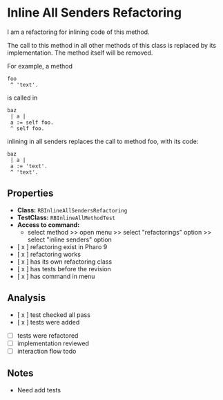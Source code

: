 # Inline All Senders Refactoring

I am a refactoring for inlining code of this method.

The call to this method in all other methods of this class is replaced by its implementation. The method itself will be removed.

For example, a method
```
foo
 ^ 'text'.
```
is called in
```
baz
 | a |
 a := self foo.
 ^ self foo.
```
inlining in all senders replaces the call to method foo, with its code:
```
baz
 | a |
 a := 'text'.
 ^ 'text'.
```
## Properties

- **Class:** ```RBInlineAllSendersRefactoring```
- **TestClass:** ```RBInlineAllMethodTest```
- **Access to command:** 
    - select method >> open menu >> select "refactorings" option >> select "inline senders" option 
- [ x ] refactoring exist in Pharo 9
- [ x ] refactoring works 
- [ x ] has its own refactoring class  
- [ x ] has tests before the revision
- [ x ] has command in menu

## Analysis

- [ x ] test checked all pass
- [ x ] tests were added
- [ ] tests were refactored
- [ ] implementation reviewed
- [ ] interaction flow todo

## Notes

- Need add tests
